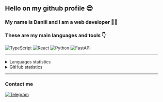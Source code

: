 ## Hello on my github profile 😎

### My name is Daniil and I am a web developer 🧑‍💻

### These are my main languages and tools 👇
![TypeScript](https://img.shields.io/badge/-TypeScript-black?style=for-the-badge&logo=typescript&logoColor=3178c6)
![React](https://img.shields.io/badge/-React-black?style=for-the-badge&logo=react&logoColor=5ed6f7)
![Python](https://img.shields.io/badge/-Python-black?style=for-the-badge&logo=python&logoColor=016f9f)
![FastAPI](https://img.shields.io/badge/-FastAPI-black?style=for-the-badge&logo=fastapi&logoColor=0d988a)

---

<details>
  <summary>Languages statistics</summary>
  <p align="center">
    <img src="https://wakatime.com/share/@6eafab1a-83e6-4588-8bdc-97380f4f8659/c3ce69d8-d3de-44c7-a130-9b0a5b958b46.svg" height="400px"/>
  </p>
</details>

<details>
  <summary>GitHub statistics</summary>
  <p align="center">
    <img src="https://github-readme-stats.vercel.app/api?username=garet2gis&show_icons=true&theme=tokyonight)](https://github.com/anuraghazra/github-readme-stats" height="200px"/>
  </p>
</details>

---

### Contact me
[![Telegram](https://img.shields.io/badge/-Telegram-black?style=for-the-badge&logo=telegram&logoColor=29a9ea)](https://t.me/mukovsky)
